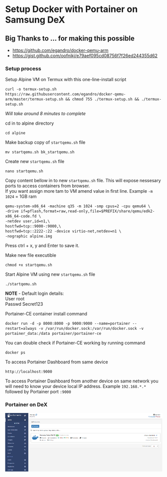 # Setup Docker with Portainer on Samsung DeX

## Big Thanks to ... for making this possible
- https://github.com/egandro/docker-qemu-arm
- https://gist.github.com/oofnikj/e79aef095cd08756f7f26ed244355d62

### Setup process

Setup Alpine VM on Termux with this one-line-install script
```
curl -o termux-setup.sh https://raw.githubusercontent.com/egandro/docker-qemu-arm/master/termux-setup.sh && chmod 755 ./termux-setup.sh && ./termux-setup.sh
```
*Will take around 8 minutes to complete*

cd in to alpine directory
```
cd alpine
```

Make backup copy of `startqemu.sh` file
```
mv startqemu.sh bk_startqemu.sh
```


Create new `startqemu.sh` file
```
nano startqemu.sh
```

Copy content bellow in to new `startqemu.sh` file. This will expose nessesary ports to access containers from browser.\
If you want assign more tam to VM amend value in first line. Example `-m 1024` = 1GB ram
```
qemu-system-x86_64 -machine q35 -m 1024 -smp cpus=2 -cpu qemu64 \
-drive if=pflash,format=raw,read-only,file=$PREFIX/share/qemu/edk2-x86_64-code.fd \
-netdev user,id=n1,\
hostfwd=tcp::9000-:9000,\
hostfwd=tcp::2222-:22 -device virtio-net,netdev=n1 \
-nographic alpine.img
```
Press ctrl + x, y and Enter to save it.

Make new file executible
```
chmod +x startqemu.sh
```

Start Alpine VM using new `startqemu.sh` file
```
./startqemu.sh
```
**NOTE** - Default login details:\
User root\
Passwd Secret123

Portainer-CE container install command
```
docker run -d -p 8000:8000 -p 9000:9000 --name=portainer --restart=always -v /var/run/docker.sock:/var/run/docker.sock -v portainer_data:/data portainer/portainer-ce
```

You can double check if Portainer-CE working by running command
```
docker ps
```

To access Portainer Dashboard from same device
```
http://localhost:9000
```
To access Portainer Dashboard from another device on same network you will need to know your device local IP address. Example `192.168.*.*` followed by Portainer port `:9000`

### Portainer on DeX
![Portainer_on_dex](/assets/images/portainer_on_dex.png)

